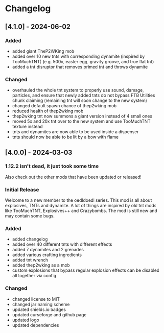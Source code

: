 # Changelog

## [4.1.0] - 2024-06-02

### Added

- added giant TheP2WKing mob
- added over 10 new tnts with corresponding dynamite (inspired by TooMuchTNT) (e.g. 500x, easter egg, gravity groove, and true flat tnt)
- added a tnt disruptor that removes primed tnt and throws dynamite

### Changed

- overhauled the whole tnt system to properly use sound, damage, particles, and ensure that newly added tnts do not bypass FTB Utilities chunk claiming (remaining tnt will soon change to the new system)
- changed default spawn chance of thep2wking mob
- reduced health of thep2wking mob
- thep2wking tnt now summons a giant version instead of 4 small ones
- moved 5x and 20x tnt over to the new system and use TooMuchTNT texture instead
- tnts and dynamites are now able to be used inside a dispenser
- tnts should now be able to be lit by a bow with flame

## [4.0.0] - 2024-03-03

### 1.12.2 isn't dead, it just took some time

Also check out the other mods that have been updated or released!

### Initial Release

Welcome to a new member to the oedldoedl series. This mod is all about explosives, TNTs and dynamite. A lot of things are inspired by old tnt mods like TooMuchTNT, Explosives++ and Crazybombs. The mod is still new and may contain some bugs.

### Added

- added changelog
- added over 40 different tnts with different effects
- added 7 dynamites and 2 grenades
- added various crafting ingredients
- added tnt wrench
- added thep2wking as a mob
- custom explosions that bypass regular explosion effects can be disabled all together via config

### Changed

- changed license to MIT
- changed jar naming scheme
- updated shields.io badges
- updated curseforge and github page
- updated logo
- updated dependencies
